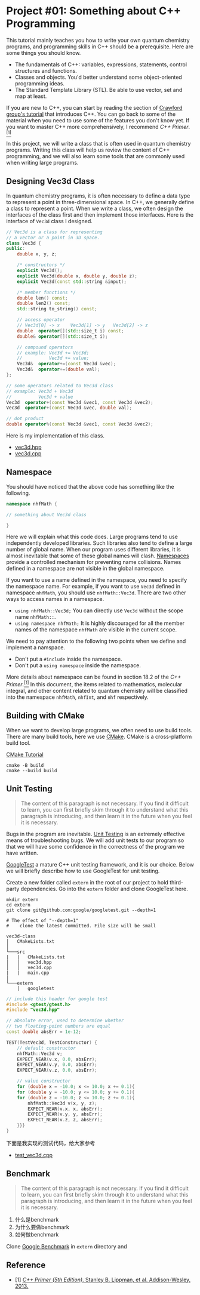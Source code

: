 # Project #01: Something about C++ Programming

This tutorial mainly teaches you how to write your own quantum chemistry programs, and programming skills in C++ should be a prerequisite. Here are some things you should know.

* The fundamentals of C++: variables, expressions, statements, control structures and functions.
* Classes and objects. You'd better understand some object-oriented programming ideas.
* The Standard Template Library (STL). Be able to use vector, set and map at least.

If you are new to C++, you can start by reading the section of [Crawford group's tutorial](https://github.com/CrawfordGroup/ProgrammingProjects#c-programming-tutorial-in-chemistry) that introduces C++. You can go back to some of the material when you need to use some of the features you don't know yet. If you want to master C++ more comprehensively, I recommend *C++ Primer*.[<sup>[1]</sup>](#ref1)

In this project, we will write a class that is often used in quantum chemistry programs. Writing this class will help us review the content of C++ programming, and we will also learn some tools that are commonly used when writing large programs.

## Designing Vec3d Class

In quantum chemistry programs, it is often necessary to define a data type to represent a point in three-dimensional space. In C++, we generally define a class to represent a point. When we write a class, we often design the interfaces of the class first and then implement those interfaces. Here is the interface of `Vec3d` class I designed.

```c++
// Vec3d is a class for representing
// a vector or a point in 3D space.
class Vec3d {
public:
    double x, y, z;

    /* constructors */
    explicit Vec3d();
    explicit Vec3d(double x, double y, double z);
    explicit Vec3d(const std::string &input);

    /* member functions */
    double len() const;
    double len2() const;
    std::string to_string() const;

    // access operator
    // Vec3d[0] -> x    Vec3d[1] -> y   Vec3d[2] -> z
    double  operator[](std::size_t i) const;
    double& operator[](std::size_t i);

    // compound operators
    // example: Vec3d += Vec3d;
    //          Vec3d += value;
    Vec3d&  operator+=(const Vec3d &vec);
    Vec3d&  operator+=(double val);
};

// some operators related to Vec3d class
// example: Vec3d + Vec3d
//          Vec3d + value
Vec3d  operator+(const Vec3d &vec1, const Vec3d &vec2);
Vec3d  operator+(const Vec3d &vec, double val);

// dot product
double operator%(const Vec3d &vec1, const Vec3d &vec2);
```

Here is my implementation of this class.
* [vec3d.hpp](https://github.com/rudin-jiang/QuantumChemistryCpp/blob/master/Project%2301/vec3d-class/src/vec3d.hpp)
* [vec3d.cpp](https://github.com/rudin-jiang/QuantumChemistryCpp/blob/master/Project%2301/vec3d-class/src/vec3d.cpp)

## Namespace

You should have noticed that the above code has something like the following.

```c++
namespace nhfMath {

// something about Vec3d class

}
```

Here we will explain what this code does. Large programs tend to use independently developed libraries. Such libraries also tend to define a large number of global name. When our program uses different libraries, it is almost inevitable that some of these global names will clash. [Namespaces](https://en.cppreference.com/w/cpp/language/namespace) provide a controlled mechanism for preventing name collisions. Names defined in a namespace are not visible in the global namespace.

If you want to use a name defined in the namespace, you need to specify the namespace name. For example, if you want to use `Vec3d` defined in namespace `nhfMath`, you should use `nhfMath::Vec3d`. There are two other ways to access names in a namespace.

* `using nhfMath::Vec3d;` You can directly use `Vec3d` without the scope name `nhfMath::`.
* `using namespace nhfMath;` It is highly discouraged for all the member names of the namespace `nhfMath` are visible in the current scope.

We need to pay attention to the following two points when we define and implement a namspace.
* Don't put a `#include` inside the namespace.
* Don't put a `using namespace` inside the namespace.

More details about namespace can be found in section 18.2 of the *C++ Primer*.[<sup>[1]</sup>](#ref1) In this document, the items related to mathematics, molecular integral, and other content related to quantum chemistry will be classified into the namespace `nhfMath`, `nhfInt`, and `nhf` respectively.

## Building with CMake

When we want to develop large programs, we often need to use build tools. There are many build tools, here we use [CMake](https://cmake.org). CMake is a cross-platform build tool.

[CMake Tutorial](https://cmake.org/cmake/help/latest/guide/tutorial/index.html)




```shell
cmake -B build 
cmake --build build
```


## Unit Testing

> The content of this paragraph is not necessary. If you find it difficult to learn, you can first briefly skim through it to understand what this paragraph is introducing, and then learn it in the future when you feel it is necessary.

Bugs in the program are inevitable. [Unit Testing](https://en.wikipedia.org/wiki/Unit_testing) is an extremely effective means of troubleshooting bugs. We will add unit tests to our program so that we will have some confidence in the correctness of the program we have written.

[GoogleTest](https://github.com/google/googletest) a mature C++ unit testing framework, and it is our choice. Below we will briefly describe how to use GoogleTest for unit testing.

Create a new folder called `extern` in the root of our project to hold third-party dependencies. Go into the `extern` folder and clone GoogleTest here.

```shell
mkdir extern
cd extern
git clone git@github.com:google/googletest.git --depth=1

# The effect of "--depth=1"
#    clone the latest committed. File size will be small
```

```
vec3d-class
│   CMakeLists.txt
│
└───src
|   |   CMakeLists.txt
│   │   vec3d.hpp
│   │   vec3d.cpp
|   |   main.cpp
│   
└───extern
    │   googletest
```





```c++
// include this header for google test
#include <gtest/gtest.h>
#include "vec3d.hpp"

// absolute error, used to determine whether 
// two floating-point numbers are equal
const double absErr = 1e-12;

TEST(TestVec3d, TestConstructor) {
    // default constructor
    nhfMath::Vec3d v;
    EXPECT_NEAR(v.x, 0.0, absErr);
    EXPECT_NEAR(v.y, 0.0, absErr);
    EXPECT_NEAR(v.z, 0.0, absErr);

    // value constructor
    for (double x = -10.0; x <= 10.0; x += 0.1){
    for (double y = -10.0; y <= 10.0; y += 0.1){
    for (double z = -10.0; z <= 10.0; z += 0.1){
        nhfMath::Vec3d v(x, y, z);
        EXPECT_NEAR(v.x, x, absErr);
        EXPECT_NEAR(v.y, y, absErr);
        EXPECT_NEAR(v.z, z, absErr);
    }}}
}
```

下面是我实现的测试代码，给大家参考

* [test_vec3d.cpp](https://github.com/rudin-jiang/QuantumChemistryCpp/blob/master/Project%2301/vec3d-class/test/test_vec3d.cpp)


## Benchmark

> The content of this paragraph is not necessary. If you find it difficult to learn, you can first briefly skim through it to understand what this paragraph is introducing, and then learn it in the future when you feel it is necessary.


1. 什么是benchmark
2. 为什么要做benchmark
3. 如何做benchmark


Clone [Google Benchmark](https://github.com/google/benchmark) in `extern` directory and 


## Reference

* <a id="ref1"></a> [1] [*C++ Primer (5th Edition)*. Stanley B. Lippman, et al. Addison-Wesley, 2013.](https://www.amazon.com/Primer-5th-Stanley-B-Lippman/dp/0321714113)